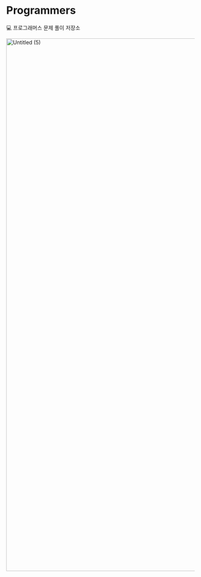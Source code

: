 # Programmers
💻 프로그래머스 문제 풀이 저장소

<img width="1424" alt="Untitled (5)" src="https://user-images.githubusercontent.com/102349522/210204346-cc795d25-30e3-4910-a2ad-15c8369c7e56.png">
